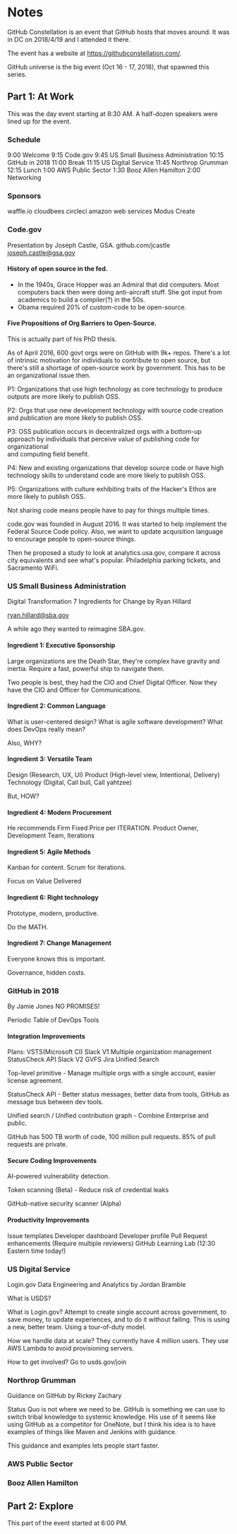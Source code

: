 # Notes

GitHub Constellation is an event that GitHub hosts that moves around.
It was in DC on 2018/4/19 and I attended it there.

The event has a website at https://githubconstellation.com/.

GitHub universe is the big event (Oct 16 - 17, 2018), that spawned this series.

## Part 1: At Work

This was the day event starting at 8:30 AM. A half-dozen speakers were lined
up for the event.

### Schedule
9:00 Welcome
9:15 Code.gov
9:45 US Small Business Administration
10:15 GitHub in 2018
11:00 Break
11:15 US Digital Service
11:45 Northrop Grumman
12:15 Lunch
1:00 AWS Public Sector
1:30 Booz Allen Hamilton
2:00 Networking

### Sponsors
waffle.io
cloudbees
circleci
amazon web services
Modus Create

### Code.gov
Presentation by Joseph Castle, GSA.
github.com/jcastle
joseph.castle@gsa.gov

#### History of open source in the fed.
* In the 1940s, Grace Hopper was an Admiral that did computers.
	Most computers back then were doing anti-aircraft stuff.
	She got input from academics to build a compiler(?) in the 50s.
* Obama required 20% of custom-code to be open-source.

#### Five Propositions of Org Barriers to Open-Source.
This is actually part of his PhD thesis.

As of April 2016, 600 govt orgs were on GitHub with 9k+ repos.
There's a lot of intrinsic motivation for individuals to contribute to open
source, but there's still a shortage of open-source work by government. This
has to be an organizational issue then. 

P1: Organizations that use high technology as core technology to produce
	outputs are more likely to publish OSS.
	
P2: Orgs that use new development technology with source code creation and
	publication are more likely to publish OSS.
	
P3: OSS publication occurs in decentralized orgs with a bottom-up approach by
	individuals that perceive value of publishing code for organizational	
	and computing field benefit.
	
P4: New and existing organizations that develop source code or have high
	technology skills to understand code are more likely to publish OSS.

P5: Organizations with culture exhibiting traits of the Hacker's Ethos are
	more likely to publish OSS.

Not sharing code means people have to pay for things multiple times.

code.gov was founded in August 2016. It was started to help implement
the Federal Source Code policy. Also, we want to update acquisition language
to encourage people to open-source things.

Then he proposed a study to look at analytics.usa.gov, compare it across
city equivalents and see what's popular. Philadelphia parking tickets, and
Sacramento WiFi.

### US Small Business Administration
Digital Transformation 7 Ingredients for Change by Ryan Hillard

ryan.hillard@sba.gov

A while ago they wanted to reimagine SBA.gov.

#### Ingredient 1: Executive Sponsorship

Large organizations are the Death Star, they're complex have gravity and inertia.
Require a fast, powerful ship to navigate them.

Two people is best, they had the CIO and Chief Digital Officer. Now they have
the CIO and Officer for Communications.

#### Ingredient 2: Common Language
What is user-centered design? What is agile software development? What does
DevOps really mean?

Also, WHY?

#### Ingredient 3: Versatile Team
Design (Research, UX, UI)
Product (High-level view, Intentional, Delivery)
Technology (Digital, Call bull, Call yahtzee)

But, HOW?

#### Ingredient 4: Modern Procurement
He recommends Firm Fixed Price per ITERATION.
Product Owner, Development Team, Iterations

#### Ingredient 5: Agile Methods
Kanban for content. Scrum for iterations.

Focus on Value Delivered

#### Ingredient 6: Right technology
Prototype, modern, productive.

Do the MATH.

#### Ingredient 7: Change Management
Everyone knows this is important.

Governance, hidden costs.

### GitHub in 2018
By Jamie Jones
NO PROMISES!

Periodic Table of DevOps Tools

#### Integration Improvements
Plans:
VSTS(Microsoft CI)
Slack V1
Multiple organization management
StatusCheck API
Slack V2
GVFS
Jira
Unified Search

Top-level primitive - Manage multiple orgs with a single account, easier license
agreement.

StatusCheck API - Better status messages, better data from tools, GitHub as
	message bus between dev tools.

Unified search / Unified contribution graph - Combine Enterprise and public.

GitHub has 500 TB worth of code, 100 million pull requests.
85% of pull requests are private.

#### Secure Coding Improvements
AI-powered vulnerability detection.

Token scanning (Beta) - Reduce risk of credential leaks

GitHub-native security scanner (Alpha)

#### Productivity Improvements
Issue templates
Developer dashboard
Developer profile
Pull Request enhancements (Require multiple reviewers)
GitHub Learning Lab (12:30 Eastern time today!)

### US Digital Service
Login.gov Data Engineering and Analytics by Jordan Bramble

What is USDS?

What is Login.gov? Attempt to create single account across government,
	to save money, to update experiences, and to do it without failing.
	This is using a new, better team. Using a tour-of-duty model.

How we handle data at scale? They currently have 4 million users.
	They use AWS Lambda to avoid provisioning servers.
	
How to get involved? Go to usds.gov/join

### Northrop Grumman
Guidance on GitHub by Rickey Zachary

Status Quo is not where we need to be. GitHub is something we can
use to switch tribal knowledge to systemic knowledge. His use of it
seems like using GitHub as a competitor for OneNote, but I think his
idea is to have examples of things like Maven and Jenkins with guidance.

This guidance and examples lets people start faster.

### AWS Public Sector

### Booz Allen Hamilton

## Part 2: Explore

This part of the event started at 6:00 PM.